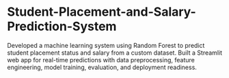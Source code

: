 # Student-Placement-and-Salary-Prediction-System
Developed a machine learning system using Random Forest to predict student placement status and salary from a custom dataset. Built a Streamlit web app for real-time predictions with data preprocessing, feature engineering, model training, evaluation, and deployment readiness.
